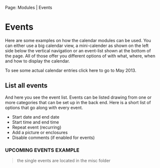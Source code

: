 Page: Modules | Events

# Events

Here are some examples on how the calendar modules can be used. You can either use a big calendar view, a mini-calender as shown on the left side below the vertical navigation or an event-list shown at the bottom of the page. All of those offer you different options of with what, where, when and how to display the calendar.

To see some actual calendar entries click here to go to May 2013.

## List all events

And here you see the event list. Events can be listed drawing from one or more categories that can be set up in the back end. Here is a short list of options that go along with every event. 

* Start date and end date
* Start time and end time
* Repeat event (recurring)
* Add a picture or enclosures
* Disable comments (if enabled for events)

### UPCOMING EVENTS EXAMPLE

> the single events are located in the misc folder
